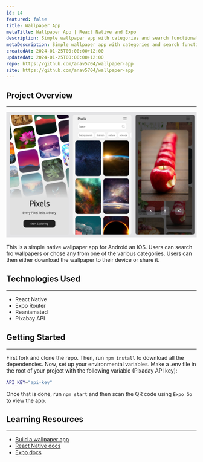 ```yaml
---
id: 14
featured: false
title: Wallpaper App
metaTitle: Wallpaper App | React Native and Expo
description: Simple wallpaper app with categories and search functionality.
metaDescription: Simple wallpaper app with categories and search functionality. Built using React Native and Expo.
createdAt: 2024-01-25T00:00:00+12:00
updatedAt: 2024-01-25T00:00:00+12:00
repo: https://github.com/anav5704/wallpaper-app
site: https://github.com/anav5704/wallpaper-app
---
```


## Project Overview

---

[![Wallpaper App Demo](./images/wallpaper-app-demo.webp)](https://github.com/anav5704/wallpaper-app)

This is a simple native wallpaper app for Android an IOS. Users can search fro wallpapers or chose any from one of the various categories. Users can then either download the wallpaper to their device or share it.

## Technologies Used

---

-   React Native
-   Expo Router
-   Reaniamated
-   Pixabay API

## Getting Started

---

First fork and clone the repo. Then, run `npm install` to download all the dependencies. Now, set up your environmental variables. Make a .env file in the root of your project with the following variable (Pixaday API key):

```sh
API_KEY="api-key"
```

Once that is done, run `npm start` and then scan the QR code using `Expo Go` to view the app.

## Learning Resources

---

-   [Build a wallpaper app](https://www.youtube.com/watch?v=Feqq9e04svw)
-   [React Native docs](https://reactnative.dev)
-   [Expo docs](https://expo.dev)
